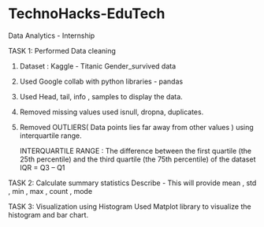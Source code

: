 # TechnoHacks-EduTech
Data Analytics - Internship 

TASK 1: Performed Data cleaning
1. Dataset : Kaggle - Titanic Gender_survived data
2. Used Google collab with python libraries - pandas
3. Used Head, tail, info , samples to display the data.
4. Removed missing values used isnull, dropna, duplicates.
5. Removed OUTLIERS( Data points lies far away from other values ) using interquartile range.

   INTERQUARTILE RANGE : The difference between the first quartile (the 25th percentile) and the third quartile (the 75th percentile) of the dataset
                                                 IQR = Q3 – Q1
   
TASK 2: Calculate summary statistics
Describe -  This will provide mean , std , min , max , count , mode

TASK 3: Visualization using Histogram
Used Matplot library to visualize the histogram and bar chart.

